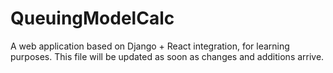 # QueuingModelCalc
A web application based on Django + React integration, for learning purposes.
This file will be updated as soon as changes and additions arrive.
